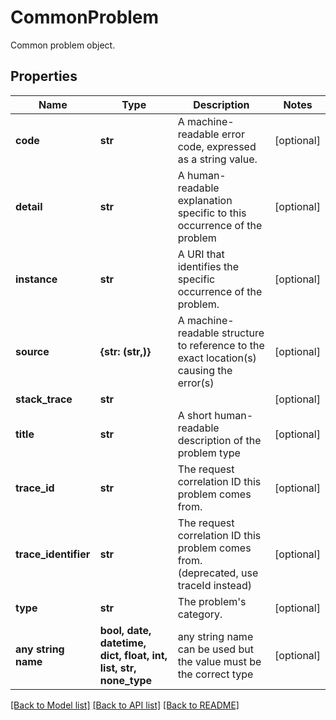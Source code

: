 # CommonProblem

Common problem object.

## Properties
Name | Type | Description | Notes
------------ | ------------- | ------------- | -------------
**code** | **str** | A machine-readable error code, expressed as a string value. | [optional] 
**detail** | **str** | A human-readable explanation specific to this occurrence of the problem | [optional] 
**instance** | **str** | A URI that identifies the specific occurrence of the problem. | [optional] 
**source** | **{str: (str,)}** | A machine-readable structure to reference to the exact location(s) causing the error(s) | [optional] 
**stack_trace** | **str** |  | [optional] 
**title** | **str** | A short human-readable description of the problem type | [optional] 
**trace_id** | **str** | The request correlation ID this problem comes from. | [optional] 
**trace_identifier** | **str** | The request correlation ID this problem comes from. (deprecated, use traceId instead) | [optional] 
**type** | **str** | The problem&#39;s category. | [optional] 
**any string name** | **bool, date, datetime, dict, float, int, list, str, none_type** | any string name can be used but the value must be the correct type | [optional]

[[Back to Model list]](../README.md#documentation-for-models) [[Back to API list]](../README.md#documentation-for-api-endpoints) [[Back to README]](../README.md)


